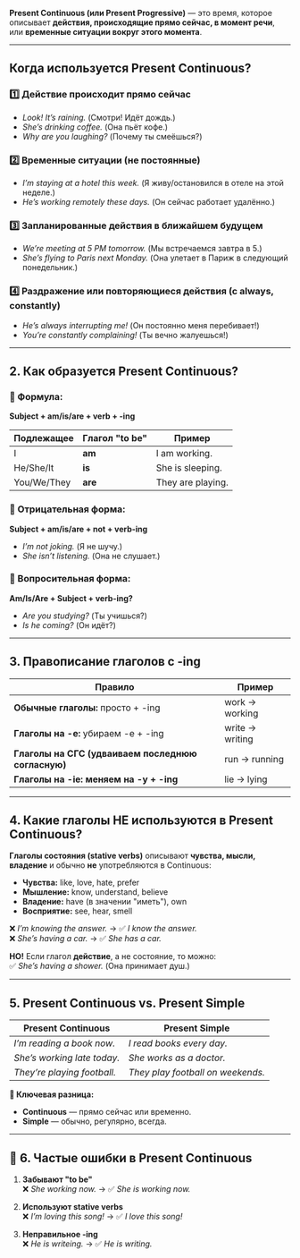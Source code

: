 **Present Continuous (или Present Progressive)** — это время, которое описывает **действия, происходящие прямо сейчас, в момент речи**, или **временные ситуации вокруг этого момента**.  

---

## **Когда используется Present Continuous?**  

### **1️⃣ Действие происходит прямо сейчас**  
- *Look! It’s raining.* (Смотри! Идёт дождь.)  
- *She’s drinking coffee.* (Она пьёт кофе.)  
- *Why are you laughing?* (Почему ты смеёшься?)  

### **2️⃣ Временные ситуации (не постоянные)**  
- *I’m staying at a hotel this week.* (Я живу/остановился в отеле на этой неделе.)  
- *He’s working remotely these days.* (Он сейчас работает удалённо.)  

### **3️⃣ Запланированные действия в ближайшем будущем**  
- *We’re meeting at 5 PM tomorrow.* (Мы встречаемся завтра в 5.)  
- *She’s flying to Paris next Monday.* (Она улетает в Париж в следующий понедельник.)  

### **4️⃣ Раздражение или повторяющиеся действия (с **always, constantly**)**  
- *He’s always interrupting me!* (Он постоянно меня перебивает!)  
- *You’re constantly complaining!* (Ты вечно жалуешься!)  

---

## **2. Как образуется Present Continuous?**  

### **🔹 Формула:**  
**Subject + am/is/are + verb + -ing**  

| Подлежащее | Глагол "to be" | Пример |  
|------------|--------------|--------|  
| I          | **am**       | I am working. |  
| He/She/It  | **is**       | She is sleeping. |  
| You/We/They| **are**      | They are playing. |  

### **🔹 Отрицательная форма:**  
**Subject + am/is/are + not + verb-ing**  
- *I’m not joking.* (Я не шучу.)  
- *She isn’t listening.* (Она не слушает.)  

### **🔹 Вопросительная форма:**  
**Am/Is/Are + Subject + verb-ing?**  
- *Are you studying?* (Ты учишься?)
- *Is he coming?* (Он идёт?)  

---

## **3. Правописание глаголов с -ing**  

| Правило | Пример |  
|---------|--------|  
| **Обычные глаголы:** просто + -ing | work → working |  
| **Глаголы на -e:** убираем -e + -ing | write → writing |  
| **Глаголы на СГС (удваиваем последнюю согласную)** | run → running |  
| **Глаголы на -ie: меняем на -y + -ing** | lie → lying |  

---

## **4. Какие глаголы НЕ используются в Present Continuous?**  

**Глаголы состояния (stative verbs)** описывают **чувства, мысли, владение** и обычно **не** употребляются в Continuous:  

- **Чувства:** like, love, hate, prefer  
- **Мышление:** know, understand, believe  
- **Владение:** have (в значении "иметь"), own  
- **Восприятие:** see, hear, smell  

❌ *I’m knowing the answer.* → ✅ *I know the answer.*  
❌ *She’s having a car.* → ✅ *She has a car.*  

**НО!** Если глагол **действие**, а не состояние, то можно:  
✅ *She’s having a shower.* (Она принимает душ.)  

---

## **5. Present Continuous vs. Present Simple**  

| **Present Continuous** | **Present Simple** |  
|-----------------------|-------------------|  
| *I’m reading a book now.* | *I read books every day.* |  
| *She’s working late today.* | *She works as a doctor.* |  
| *They’re playing football.* | *They play football on weekends.* |  

**🔹 Ключевая разница:**  
- **Continuous** — прямо сейчас или временно.  
- **Simple** — обычно, регулярно, всегда.  

---

## **📌 6. Частые ошибки в Present Continuous**  

1. **Забывают "to be"**  
   ❌ *She working now.* → ✅ *She is working now.*  

2. **Используют stative verbs**  
   ❌ *I’m loving this song!* → ✅ *I love this song!*  

3. **Неправильное -ing**  
   ❌ *He is writeing.* → ✅ *He is writing.*  